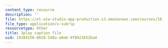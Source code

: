 ```yaml
---
content_type: resource
description: ''
file: https://ol-ocw-studio-app-production.s3.amazonaws.com/courses/18-01sc-single-variable-calculus-fall-2010/1910415680285d8aa8e69f8921652ba4_9v25gg2qJYE.vtt
file_type: application/x-subrip
resourcetype: Other
title: 3play caption file
uid: 19104156-8028-5d8a-a8e6-9f8921652ba4
---
```

